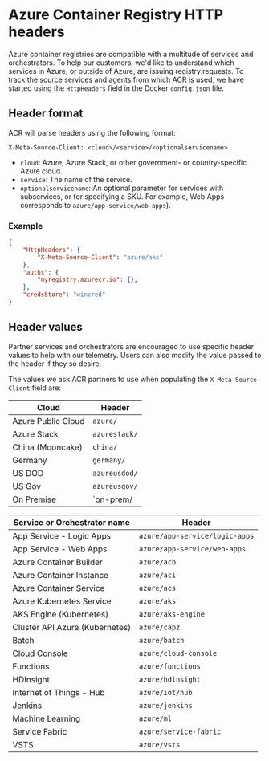 
# Azure Container Registry HTTP headers

Azure container registries are compatible with a multitude of services and orchestrators. To help our customers, we'd like to understand which services in Azure, or outside of Azure, are issuing registry requests. To track the source services and agents from which ACR is used, we have started using the `HttpHeaders` field in the Docker `config.json` file.

## Header format

ACR will parse headers using the following format:

```HTTP
X-Meta-Source-Client: <cloud>/<service>/<optionalservicename>
```

* `cloud`: Azure, Azure Stack, or other government- or country-specific Azure cloud.
* `service`: The name of the service.
* `optionalservicename`: An optional parameter for services with subservices, or for specifying a SKU. For example, Web Apps corresponds to `azure/app-service/web-apps`).

### Example

```JSON
{
	"HttpHeaders": {
		"X-Meta-Source-Client": "azure/aks"
	},
	"auths": {
		"myregistry.azurecr.io": {},
	},
	"credsStore": "wincred"
}
```

## Header values

Partner services and orchestrators are encouraged to use specific header values to help with our telemetry. Users can also modify the value passed to the header if they so desire.

The values we ask ACR partners to use when populating the `X-Meta-Source-Client` field are:

| Cloud                     | Header                                  |
| ------------------------- | --------------------------------------- |
| Azure Public Cloud        | `azure/`                                |
| Azure Stack               | `azurestack/`                           |
| China (Mooncake)          | `china/`                                |
| Germany                   | `germany/`                              |
| US DOD                    | `azureusdod/`                           |
| US Gov                    | `azureusgov/`                           |
| On Premise                | `on-prem/                               |


| Service or Orchestrator name   | Header                                  |
| ------------------------------ | --------------------------------------- |
| App Service - Logic Apps       | `azure/app-service/logic-apps`          |
| App Service - Web Apps         | `azure/app-service/web-apps`            |
| Azure Container Builder        | `azure/acb`                             |
| Azure Container Instance       | `azure/aci`                             |
| Azure Container Service        | `azure/acs`                             |
| Azure Kubernetes Service       | `azure/aks`                             |
| AKS Engine (Kubernetes)        | `azure/aks-engine`                      |
| Cluster API Azure (Kubernetes) | `azure/capz`                            |
| Batch                          | `azure/batch`                           |
| Cloud Console                  | `azure/cloud-console`                   |
| Functions                      | `azure/functions`                       |
| HDInsight                      | `azure/hdinsight`                       |
| Internet of Things - Hub       | `azure/iot/hub`                         |
| Jenkins                        | `azure/jenkins`                         |
| Machine Learning               | `azure/ml`                              |
| Service Fabric                 | `azure/service-fabric`                  |
| VSTS                           | `azure/vsts`                            |
